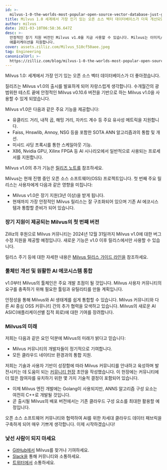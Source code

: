 ```yaml
---
id: >-
  milvus-1-0-the-worlds-most-popular-open-source-vector-database-just-got-better.md
title: Milvus 1.0 세계에서 가장 인기 있는 오픈 소스 벡터 데이터베이스가 더욱 개선되었습니다.
author: milvus
date: 2021-03-10T06:58:36.647Z
desc: >-
  안정적인 장기 지원 버전인 Milvus v1.0을 지금 사용할 수 있습니다. Milvus는 이미지/동영상 검색, 챗봇, 그리고 더 많은 AI
  애플리케이션을 지원합니다.
cover: assets.zilliz.com/Milvus_510cf50aee.jpeg
tag: Engineering
canonicalUrl: >-
  https://zilliz.com/blog/milvus-1-0-the-worlds-most-popular-open-source-vector-database-just-got-better
---
```

<custom-h1>Milvus 1.0: 세계에서 가장 인기 있는 오픈 소스 벡터 데이터베이스가 더 좋아졌습니다.</custom-h1><p>질리즈는 Milvus v1.0의 출시를 발표하게 되어 자랑스럽게 생각합니다. 수개월간의 광범위한 테스트 끝에 안정적인 Milvus v0.10.6 버전을 기반으로 하는 Milvus v1.0을 사용할 수 있게 되었습니다.</p>
<p>Milvus v1.0은 다음과 같은 주요 기능을 제공합니다:</p>
<ul>
<li>유클리드 거리, 내적 곱, 해밍 거리, 자카드 계수 등 주요 유사성 메트릭을 지원합니다.</li>
<li>Faiss, Hnswlib, Annoy, NSG 등을 포함한 SOTA ANN 알고리즘과의 통합 및 개선.</li>
<li>미샤드 샤딩 프록시를 통한 스케일아웃 기능.</li>
<li>X86, Nvidia GPU, Xilinx FPGA 등 AI 시나리오에서 일반적으로 사용되는 프로세서를 지원합니다.</li>
</ul>
<p>Milvus v1.0의 추가 기능은 <a href="https://www.milvus.io/docs/v1.0.0/release_notes.md">릴리즈 노트를</a> 참조하세요.</p>
<p>Milvus는 현재 진행 중인 오픈 소스 소프트웨어(OSS) 프로젝트입니다. 첫 번째 주요 릴리스는 사용자에게 다음과 같은 영향을 미칩니다:</p>
<ul>
<li>Milvus v1.0은 장기 지원(3년 이상)을 받게 됩니다.</li>
<li>현재까지 가장 안정적인 Milvus 릴리스는 잘 구조화되어 있으며 기존 AI 에코시스템과 통합할 준비가 되어 있습니다.</li>
</ul>
<h3 id="The-first-version-of-Milvus-with-long-term-support" class="common-anchor-header">장기 지원이 제공되는 Milvus의 첫 번째 버전</h3><p>Zilliz의 후원으로 Milvus 커뮤니티는 2024년 12월 31일까지 Milvus v1.0에 대한 버그 수정 지원을 제공할 예정입니다. 새로운 기능은 v1.0 이후 릴리스에서만 사용할 수 있습니다.</p>
<p>릴리스 주기 등에 대한 자세한 내용은 <a href="https://milvus.io/docs/v1.0.0/milvus_release_guideline.md">Milvus 릴리스 가이드 라인을</a> 참조하세요.</p>
<h3 id="Toolchain-enhancements-and-seamless-AI-ecosystem-integration" class="common-anchor-header">툴체인 개선 및 원활한 AI 에코시스템 통합</h3><p>v1.0부터 Milvus의 툴체인은 주요 개발 초점이 될 것입니다. Milvus 사용자 커뮤니티의 요구를 충족하기 위해 필요한 툴링과 유틸리티를 만들 계획입니다.</p>
<p>안정성을 통해 Milvus와 AI 생태계를 쉽게 통합할 수 있습니다. Milvus 커뮤니티와 다른 AI 중심 OSS 커뮤니티 간의 추가 협력을 모색하고 있습니다. Milvus의 새로운 AI ASIC(애플리케이션별 집적 회로)에 대한 기여를 장려합니다.</p>
<h3 id="The-future-of-Milvus" class="common-anchor-header">Milvus의 미래</h3><p>저희는 다음과 같은 요인 덕분에 Milvus의 미래가 밝다고 믿습니다:</p>
<ul>
<li>Milvus 커뮤니티의 개발자들이 정기적으로 기여합니다.</li>
<li>모든 클라우드 네이티브 환경과의 통합 지원.</li>
</ul>
<p>저희는 기술과 사용자 기반이 성장함에 따라 Milvus 커뮤니티를 안내하고 육성하며 발전시키는 데 도움이 되는 <a href="https://milvus.io/docs/v1.0.0/milvus_community_charters.md">커뮤니티 헌장</a> 초안을 작성했습니다. 이 헌장에는 커뮤니티에 더 많은 참여자를 유치하기 위한 몇 가지 기술적 결정이 포함되어 있습니다.</p>
<ul>
<li>이제 Milvus 엔진 개발에는 Golang이 사용되지만, ANNS 알고리즘 구성 요소는 여전히 C++로 개발될 것입니다.</li>
<li>곧 출시될 Milvus의 배포 버전에서는 기존 클라우드 구성 요소를 최대한 활용할 예정입니다.</li>
</ul>
<p>오픈 소스 소프트웨어 커뮤니티와 협력하여 AI를 위한 차세대 클라우드 데이터 패브릭을 구축하게 되어 매우 기쁘게 생각합니다. 이제 시작하겠습니다!</p>
<h3 id="Don’t-be-a-stranger" class="common-anchor-header">낯선 사람이 되지 마세요</h3><ul>
<li><a href="https://github.com/milvus-io/milvus/">GitHub에서</a> Milvus를 찾거나 기여하세요.</li>
<li><a href="https://join.slack.com/t/milvusio/shared_invite/zt-e0u4qu3k-bI2GDNys3ZqX1YCJ9OM~GQ">Slack을</a> 통해 커뮤니티와 소통하세요.</li>
<li><a href="https://twitter.com/milvusio">트위터에서</a> 소통하세요.</li>
</ul>
